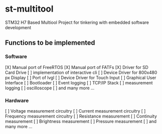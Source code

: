 # st-multitool
STM32 H7 Based Multiool Project for tinkering with embedded software development

## Functions to be implemented
### Software
[X] Manual port of FreeRTOS
[X] Manual port of FATFs 
[X] Driver for SD Card Drive
[ ] implementation of interactive cli
[ ] Device Driver for 800x480 px Display 
[ ] Port of lvgl
[ ] Device Driver for Touch Input
[ ] Graphical User Interface
[ ] Bootloader
[ ] Event logging
[ ] TCP/IP Stack
[ ] measurement logging
[ ] oscilloscope
[ ] and many more ...

### Hardware
[ ] Voltage measurement circuitry
[ ] Current measurement circuitry
[ ] Frequency measurement circuitry
[ ] Resistance measurement
[ ] Continuity measurement
[ ] Brightness measurement
[ ] Pressure measurement
[ ] and many more ...


